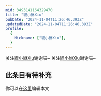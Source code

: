 ```yaml
---
mid: 3493141164329470
title: "貔小貅Xiu"
pubDate: "2024-11-04T11:26:46.393Z"
updatedDate: "2024-11-04T11:26:46.393Z"
profile:
  {
    Nickname: ["貔小貅Xiu"],
  }
---
```


关注[貔小貅Xiu](https://space.bilibili.com/3493141164329470)谢谢喵~ 关注[貔小貅Xiu](https://space.bilibili.com/3493141164329470)谢谢喵~

## 此条目有待补充
你可以在[这里](https://github.com/Yuhanawa/VTuber.ICU-Content/edit/master/v/貔小貅Xiu/index.md)编辑本文
